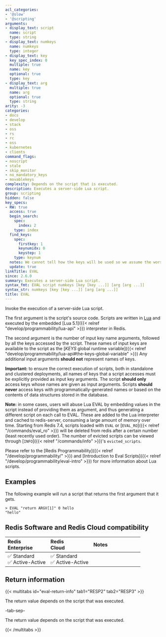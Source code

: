 ```yaml
---
acl_categories:
- '@slow'
- '@scripting'
arguments:
- display_text: script
  name: script
  type: string
- display_text: numkeys
  name: numkeys
  type: integer
- display_text: key
  key_spec_index: 0
  multiple: true
  name: key
  optional: true
  type: key
- display_text: arg
  multiple: true
  name: arg
  optional: true
  type: string
arity: -3
categories:
- docs
- develop
- stack
- oss
- rs
- rc
- oss
- kubernetes
- clients
command_flags:
- noscript
- stale
- skip_monitor
- no_mandatory_keys
- movablekeys
complexity: Depends on the script that is executed.
description: Executes a server-side Lua script.
group: scripting
hidden: false
key_specs:
- RW: true
  access: true
  begin_search:
    spec:
      index: 2
    type: index
  find_keys:
    spec:
      firstkey: 1
      keynumidx: 0
      keystep: 1
    type: keynum
  notes: We cannot tell how the keys will be used so we assume the worst, RW and UPDATE
  update: true
linkTitle: EVAL
since: 2.6.0
summary: Executes a server-side Lua script.
syntax_fmt: EVAL script numkeys [key [key ...]] [arg [arg ...]]
syntax_str: numkeys [key [key ...]] [arg [arg ...]]
title: EVAL
---
```

Invoke the execution of a server-side Lua script.

The first argument is the script's source code.
Scripts are written in [Lua](https://lua.org) and executed by the embedded [Lua 5.1]({{< relref "develop/programmability/lua-api" >}}) interpreter in Redis.

The second argument is the number of input key name arguments, followed by all the keys accessed by the script.
These names of input keys are available to the script as the [_KEYS_ global runtime variable]({{< relref "develop/programmability/lua-api#the-keys-global-variable" >}})
Any additional input arguments **should not** represent names of keys.

**Important:**
to ensure the correct execution of scripts, both in standalone and clustered deployments, all names of keys that a script accesses must be explicitly provided as input key arguments.
The script **should only** access keys whose names are given as input arguments.
Scripts **should never** access keys with programmatically-generated names or based on the contents of data structures stored in the database.

**Note:**
in some cases, users will abuse Lua EVAL by embedding values in the script instead of providing them as argument, and thus generating a different script on each call to EVAL.
These are added to the Lua interpreter and cached to redis-server, consuming a large amount of memory over time.
Starting from Redis 7.4, scripts loaded with `EVAL` or [`EVAL_RO`]({{< relref "/commands/eval_ro" >}}) will be deleted from redis after a certain number (least recently used order).
The number of evicted scripts can be viewed through [`INFO`]({{< relref "/commands/info" >}})'s `evicted_scripts`.

Please refer to the [Redis Programmability]({{< relref "/develop/programmability/" >}}) and [Introduction to Eval Scripts]({{< relref "/develop/programmability/eval-intro" >}}) for more information about Lua scripts.

## Examples

The following example will run a script that returns the first argument that it gets.

```
> EVAL "return ARGV[1]" 0 hello
"hello"
```

## Redis Software and Redis Cloud compatibility

| Redis<br />Enterprise | Redis<br />Cloud | <span style="min-width: 9em; display: table-cell">Notes</span> |
|:----------------------|:-----------------|:------|
| <span title="Supported">&#x2705; Standard</span><br /><span title="Supported"><nobr>&#x2705; Active-Active</nobr></span> | <span title="Supported">&#x2705; Standard</span><br /><span title="Supported"><nobr>&#x2705; Active-Active</nobr></span> |  |

## Return information

{{< multitabs id="eval-return-info" 
    tab1="RESP2" 
    tab2="RESP3" >}}

The return value depends on the script that was executed.

-tab-sep-

The return value depends on the script that was executed.

{{< /multitabs >}}
